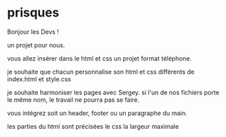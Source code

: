 # prisques
Bonjour les Devs !

un projet pour nous.

vous allez insérer dans le html et css un projet format téléphone.

je souhaite que chacun personnalise son html et css différents de index.html et style.css

je souhaite harmoniser les pages avec Sergey. si l'un de nos fichiers porte le même nom, le travail ne pourra pas se faire.

vous intégrez soit un header, footer ou un paragraphe du main.

les parties du html sont précisées
le css la largeur maximale